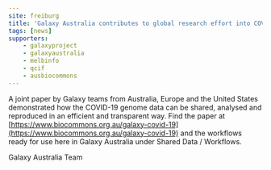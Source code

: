 ```yaml
---
site: freiburg
title: 'Galaxy Australia contributes to global research effort into COVID-19'
tags: [news]
supporters:
    - galaxyproject
    - galaxyaustralia
    - melbinfo
    - qcif
    - ausbiocommons
---
```

A joint paper by Galaxy teams from Australia, Europe and the United States demonstrated how the COVID-19 genome data can be shared, analysed and reproduced in an efficient and transparent way. Find the paper at [https://www.biocommons.org.au/galaxy-covid-19](https://www.biocommons.org.au/galaxy-covid-19) and the workflows ready for use here in Galaxy Australia under Shared Data / Workflows.

Galaxy Australia Team
